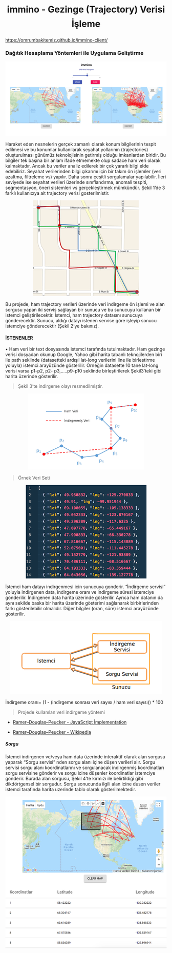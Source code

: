 <h1 style="text-align: center; line-height: 1.6">immino - Gezinge (Trajectory) Verisi İşleme</h1>

https://omrumbakitemiz.github.io/immino-client/


### Dağıtık Hesaplama Yöntemleri ile Uygulama Geliştirme

![Uygulama Ana Ekranı](https://github.com/omrumbakitemiz/immino-client/raw/master/docs/images/image4.png)


Haraket eden nesnelerin gerçek zamanlı olarak konum bilgilerinin tespit edilmesi ve bu konumlar kullanılarak seyahat yollarının (trajectories) oluşturulması günümüz teknolojisinin getirmiş olduğu imkanlardan biridir. Bu bilgiler tek başına bir anlam ifade etmemekte olup sadace ham veri olarak kalmaktadır. Ancak bu veriler analiz edilerek bir çok yararlı bilgi elde edebiliriz. Seyahat verilerinden bilgi çıkarımı için bir takım ön işlemler (veri azaltma, filtreleme vs) yapılır. Daha sonra çeşitli sorgulamalar yapılabilir. İleri seviyede ise seyahat verileri üzerinde sınıflandırma, anomali tespiti, segmentasyon, öneri sistemleri vs gerçekleştirmek mümkündür. Şekil 1’de 3 farklı kullanıcıya ait trajectory verisi gosterilmistir.

<p align="center">
  <img src="https://github.com/omrumbakitemiz/immino-client/raw/master/docs/images/image1.png"/>
</p>

Bu projede, ham trajectory verileri üzerinde veri indirgeme ön işlemi ve alan sorgusu yapan iki servis sağlayan bir sunucu ve bu sunucuyu kullanan bir istemci geliştirilecektir. İstemci, ham trajectory datasını sunucuya gönderecektir. Sunucu, aldığı datayı istenen servise göre işleyip sonucu istemciye gönderecektir (Şekil 2’ye bakınız).

#### İSTENENLER
• Ham veri bir text dosyasında istemci tarafında tutulmaktadır. Ham gezinge verisi dosyadan okunup Google, Yahoo gibi harita tabanlı teknojilerden biri ile path seklinde (datasetteki ardışıl lat-long verilerini line ile birlestirme yoluyla) istemci arayüzünde gösterilir. Örneğin datasette 10 tane lat-long verisi varsa p1-p2, p2- p3,.....p9-p10 seklinde birleştirilerek Şekil3’teki gibi harita üzerinde gösterilir.

> Şekil 3’te indirgeme olayı resmedilmiştir.

<p align="center">
  <img src="https://github.com/omrumbakitemiz/immino-client/raw/master/docs/images/image3.png"/>
</p>

> Örnek Veri Seti

<p align="center">
  <img src="https://github.com/omrumbakitemiz/immino-client/raw/master/docs/images/image9.png"/>
</p>

İstemci ham datayı indirgenmesi icin sunucuya gonderir. “İndirgeme servisi” yoluyla indirgenen data, indirgeme oranı ve indirgeme süresi istemciye gönderilir. İndirgenen data harita üzerinde gösterilir. Ayrıca ham datanın da aynı sekilde baska bir harita üzerinde gösterimi sağlanarak birbirlerinden farkı gösterilebilir olmalıdır. Diğer bilgiler (oran, süre) istemci arayüzünde gösterilir.

<p align="center">
  <img src="https://github.com/omrumbakitemiz/immino-client/raw/master/docs/images/image2.png"/>
</p>

İndirgeme oranı= (1 - (indirgeme sonrası veri sayısı / ham veri sayısı)) * 100

> Projede kullanılan veri indirgeme yöntemi

* [Ramer–Douglas–Peucker - JavaScript İmplementation](http://karthaus.nl/rdp)

* [Ramer–Douglas–Peucker - Wikipedia](https://en.wikipedia.org/wiki/Ramer–Douglas–Peucker_algorithm)

##### Sorgu

İstemci indirgenen ve/veya ham data üzerinde interaktif olarak alan sorgusu yaparak “Sorgu servisi” nden sorgu alanı içine düşen verileri alır. Sorgu servisi sorgu alanı koordinatlarını ve sorgulanacak indirgenmiş koordinatları sorgu servisine gönderir ve sorgu icine düşenler koordinatlar istemciye gönderir. Burada alan sorgusu, Şekil 4’te kırmızı ile belirtildiği gibi dikdörtgensel bir sorgudur. Sorgu sonucunda ilgili alan icine dusen veriler istemci tarafında harita uzerinde tablo olarak gösterilmektedir.

![Şekil 4 - Sorgulama](https://github.com/omrumbakitemiz/immino-client/raw/master/docs/images/image5.png)
